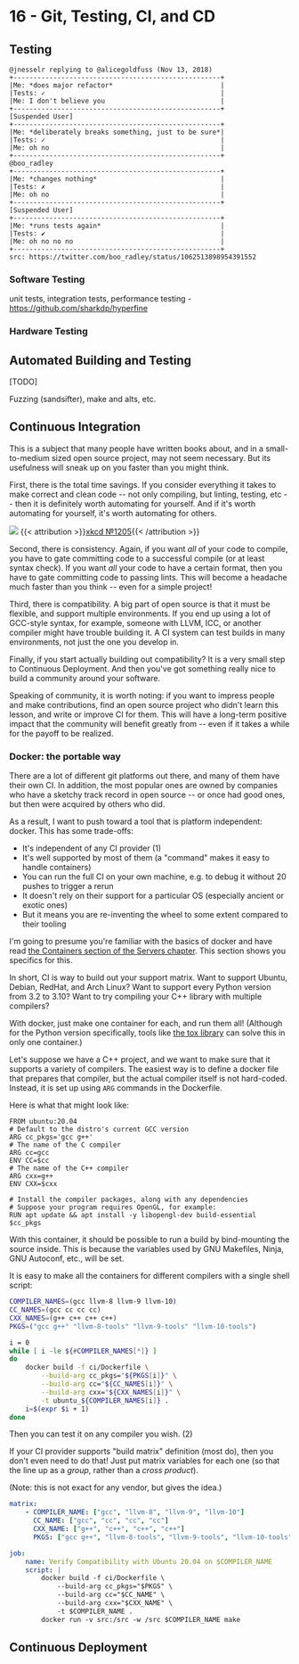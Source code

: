 # 16 - Git, Testing, CI, and CD

## Testing

```
@jnesselr replying to @alicegoldfuss (Nov 13, 2018)
+----------------------------------------------------+
|Me: *does major refactor*                           |
|Tests: ✓                                            |
|Me: I don't believe you                             |
+----------------------------------------------------+
[Suspended User]
+----------------------------------------------------+
|Me: *deliberately breaks something, just to be sure*|
|Tests: ✓                                            |
|Me: oh no                                           |
+----------------------------------------------------+
@boo_radley
+----------------------------------------------------+
|Me: *changes nothing*                               |
|Tests: ✗                                            |
|Me: oh no                                           |
+----------------------------------------------------+
[Suspended User]
+----------------------------------------------------+
|Me: *runs tests again*                              |
|Tests: ✔                                            |
|Me: oh no no no                                     |
+----------------------------------------------------+
src: https://twitter.com/boo_radley/status/1062513898954391552
```

### Software Testing

unit tests, integration tests, performance testing - https://github.com/sharkdp/hyperfine

### Hardware Testing

## Automated Building and Testing

[TODO]

Fuzzing (sandsifter), make and alts, etc.

## Continuous Integration

This is a subject that many people have written books about, and in a small-to-medium sized open source project, may not seem necessary. But its usefulness will sneak up on you faster than you might think.

First, there is the total time savings. If you consider everything it takes to make correct and clean code -- not only compiling, but linting, testing, etc -- then it is definitely worth automating for yourself. And if it's worth automating for yourself, it's worth automating for others.

![](https://imgs.xkcd.com/comics/is_it_worth_the_time.png)
{{< attribution >}}[xkcd №1205](https://xkcd.com/1205/){{< /attribution >}}

Second, there is consistency. Again, if you want *all* of your code to compile, you have to gate committing code to a successful compile (or at least syntax check). If you want *all* your code to have a certain format, then you have to gate committing code to passing lints. This will become a headache much faster than you think -- even for a simple project!

Third, there is compatibility. A big part of open source is that it must be flexible, and support multiple environments. If you end up using a lot of GCC-style syntax, for example, someone with LLVM, ICC, or another compiler might have trouble building it. A CI system can test builds in many environments, not just the one you develop in.

Finally, if you start actually building out compatibility? It is a very small step to Continuous Deployment. And then you've got something really nice to build a community around your software.

Speaking of community, it is worth noting: if you want to impress people and make contributions, find an open source project who didn't learn this lesson, and write or improve CI for them. This will have a long-term positive impact that the community will benefit greatly from -- even if it takes a while for the payoff to be realized.

### Docker: the portable way

There are a lot of different git platforms out there, and many of them have their own CI. In addition, the most popular ones are owned by companies who have a sketchy track record in open source -- or once had good ones, but then were acquired by others who did.

As a result, I want to push toward a tool that is platform independent: docker. This has some trade-offs:

* It's independent of any CI provider <a class="ptr">(1)</a>
* It's well supported by most of them (a "command" makes it easy to handle containers)
* You can run the full CI on your own machine, e.g. to debug it without 20 pushes to trigger a rerun
* It doesn't rely on their support for a particular OS (especially ancient or exotic ones)
* But it means you are re-inventing the wheel to some extent compared to their tooling

I'm going to presume you're familiar with the basics of docker and have read <a href="/engineering/networking/servers/">the Containers section of the Servers chapter</a>. This section shows you specifics for this.

In short, CI is way to build out your support matrix. Want to support Ubuntu, Debian, RedHat, and Arch Linux? Want to support every Python version from 3.2 to 3.10? Want to try compiling your C++ library with multiple compilers?

With docker, just make one container for each, and run them all! (Although for the Python version specifically, tools like [the tox library](https://pypi.org/project/tox/) can solve this in only one container.)

Let's suppose we have a C++ project, and we want to make sure that it supports a variety of compilers. The easiest way is to define a docker file that prepares that compiler, but the actual compiler itself is not hard-coded. Instead, it is set up using `ARG` commands in the Dockerfile.

Here is what that might look like:

```
FROM ubuntu:20.04
# Default to the distro's current GCC version
ARG cc_pkgs='gcc g++'
# The name of the C compiler
ARG cc=gcc
ENV CC=$cc
# The name of the C++ compiler
ARG cxx=g++
ENV CXX=$cxx

# Install the compiler packages, along with any dependencies
# Suppose your program requires OpenGL, for example:
RUN apt update && apt install -y libopengl-dev build-essential $cc_pkgs
```

With this container, it should be possible to run a build by bind-mounting the source inside. This is because the variables used by GNU Makefiles, Ninja, GNU Autoconf, etc., will be set.

It is easy to make all the containers for different compilers with a single shell script:
```bash
COMPILER_NAMES=(gcc llvm-8 llvm-9 llvm-10)
CC_NAMES=(gcc cc cc cc)
CXX_NAMES=(g++ c++ c++ c++)
PKGS=("gcc g++" "llvm-8-tools" "llvm-9-tools" "llvm-10-tools")

i = 0
while [ i -le ${#COMPILER_NAMES[*]} ]
do
	docker build -f ci/Dockerfile \
        --build-arg cc_pkgs="${PKGS[i]}" \
        --build-arg cc="${CC_NAMES[i]}" \
        --build-arg cxx="${CXX_NAMES[i]}" \
        -t ubuntu_${COMPILER_NAMES[i]} .
	i=$(expr $i + 1)
done
```

Then you can test it on any compiler you wish. <a class="ptr">(2)</a>

If your CI provider supports "build matrix" definition (most do), then you don't even need to do that! Just put matrix variables for each one (so that the line up as a *group*, rather than a *cross product*).

(Note: this is not exact for any vendor, but gives the idea.)

```yaml
matrix:
    - COMPILER_NAME: ["gcc", "llvm-8", "llvm-9", "llvm-10"]
      CC_NAME: ["gcc", "cc", "cc", "cc"]
      CXX_NAME: ["g++", "c++", "c++", "c++"]
      PKGS: ["gcc g++", "llvm-8-tools", "llvm-9-tools", "llvm-10-tools"]

job:
    name: Verify Compatibility with Ubuntu 20.04 on $COMPILER_NAME
    script: |
        docker build -f ci/Dockerfile \
            --build-arg cc_pkgs="$PKGS" \
            --build-arg cc="$CC_NAME" \
            --build-arg cxx="$CXX_NAME" \
            -t $COMPILER_NAME .
        docker run -v src:/src -w /src $COMPILER_NAME make
```

## Continuous Deployment


<ol hidden id="footnotes">
  <li>This may or may not be important to you. I would simply note that many platforms and CI systems have been taken over or bought by open-source hostile companies. Even formerly visionary ones that don't start with G.</li>
  <li>Why have different versions of the same compiler? Because they default to different versions of the C++ standard. Not only will C++ "retcon" keywords, but semantics will change. Suffice to say this has caught issues in open source projects.</li>
</ol>
